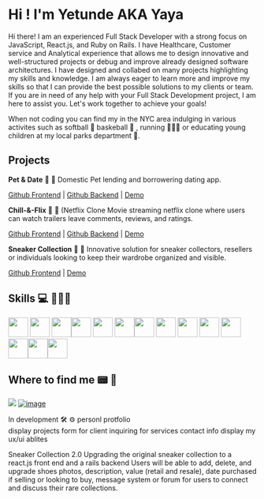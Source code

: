 # Hi ! I'm Yetunde AKA Yaya 

Hi there! I am an experienced Full Stack Developer with a strong focus on JavaScript, React.js, and Ruby on Rails. I have  Healthcare, Customer service and Analytical experience that allows me to design innovative and well-structured projects or debug and improve already designed software architectures. I have designed and collabed on many projects highlighting my skills and knowledge. I am always eager to learn more and improve my skills so that I can provide the best possible solutions to my clients or team.  If you are in need of any help with your Full Stack Development project, I am here to assist you. Let's work together to achieve your goals!

When not coding you can find my in the NYC area indulging in various activites such as softball 🥎 baskeball 🏀 , running 🏃🏾‍♀️ or educating young children at my local parks department 🍁. 




## Projects

**Pet & Date** 🐾 🦴 
Domestic Pet lending and borrowering dating app.

[Github Frontend](https://github.com/yaalese1/pet-date_frontend)  | [Github Backend](https://github.com/yaalese1/pet-date_backend) | [Demo](https://www.loom.com/share/8bea74f88e864ac3865dcc7a03eec389)

**Chill-&-Flix** 🎥 🍿
(Netflix Clone
Movie streaming netflix clone where users can watch trailers leave comments, reviews, and ratings. 

[Github Frontend](https://github.com/yaalese1/Netflix_clone_frontend) | [Github Backend](https://github.com/yaalese1/phase-3-sinatra-react-project) | [Demo](https://www.loom.com/share/355cd8b9587c44d39f156b7bb80773db)

**Sneaker Collection** 👟 🥾
Innovative solution for sneaker collectors, resellers or individuals looking to keep their wardrobe organized and visible.

[Github Frontend](https://github.com/OffFernando52/sneakers) | [Demo](https://www.loom.com/share/fbee3826cf1c4d88b5725025ff637a00) 

## Skills 💻 👩🏾‍💻

<img height="40px" width="40px" src="https://cdn.jsdelivr.net/gh/devicons/devicon/icons/javascript/javascript-original.svg" /> <img height="40px" width="40px" src="https://cdn.jsdelivr.net/gh/devicons/devicon/icons/react/react-original.svg" /> <img height="40px" width="40px" src="https://cdn.jsdelivr.net/gh/devicons/devicon/icons/ruby/ruby-plain.svg" /><img height="40px" width="40px" src="https://cdn.jsdelivr.net/gh/devicons/devicon/icons/rails/rails-plain.svg" /> <img height="40px" width="40px" src="https://cdn.jsdelivr.net/gh/devicons/devicon/icons/html5/html5-plain.svg" /> <img height="40px" width="40px" src="https://cdn.jsdelivr.net/gh/devicons/devicon/icons/css3/css3-plain.svg" /><img height="40px" width="40px" src="https://cdn.jsdelivr.net/gh/devicons/devicon/icons/c/c-plain.svg" /> <img height="40px" width="40px" src="https://cdn.jsdelivr.net/gh/devicons/devicon/icons/postgresql/postgresql-plain.svg" /> <img height="40px" width="40px" src="https://cdn.jsdelivr.net/gh/devicons/devicon/icons/nodejs/nodejs-original.svg" /> <img height="40px" width="40px" src="https://cdn.jsdelivr.net/gh/devicons/devicon/icons/git/git-original.svg" /> <img height="40px" width="40px" src="https://cdn.jsdelivr.net/gh/devicons/devicon/icons/github/github-original.svg" /> <img height="40px" width="40px" src="https://cdn.jsdelivr.net/gh/devicons/devicon/icons/vscode/vscode-original.svg" /><img height="40px" width="40px" src="https://cdn.jsdelivr.net/gh/devicons/devicon/icons/bootstrap/bootstrap-original.svg" /><img height="40px" width="40px" src="https://cdn.jsdelivr.net/gh/devicons/devicon/icons/google/google-original.svg" />



## Where to find me 📟 🔎
[<img src="https://img.shields.io/badge/LinkedIn-0077B5?style=for-the-badge&logo=linkedin&logoColor=white" />](https://www.linkedin.com/in/yetundealese1/) [![image](https://img.shields.io/badge/Email-D14836?style=for-the-badge&logo=gmail&logoColor=white)](mailto:yaalese1@gmail.com) 


In development 🛠 ⚙️
personl protfolio  
display projects 
form for client inquiring for services 
contact info 
display my ux/ui ablites 

Sneaker Collection 2.0 
Upgrading the original sneaker collection to a react.js front end and a rails backend
Users will be able to add, delete, and upgrade shoes photos, description, value (retail and resale), date purchased if selling or looking to buy,
message system or forum  for users to connect and discuss their rare collections. 
<!--
**yaalese1/yaalese1** is a ✨ _special_ ✨ repository because its `README.md` (this file) appears on your GitHub profile.

Here are some ideas to get you started:

- 🔭 I’m currently working on ...
- 🌱 I’m currently learning ...
- 👯 I’m looking to collaborate on ...
- 🤔 I’m looking for help with ...
- 💬 Ask me about ...
- 📫 How to reach me: ...
- 😄 Pronouns: ...
- ⚡ Fun fact: ...
-->
